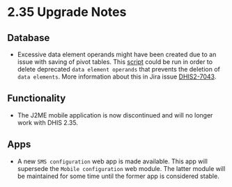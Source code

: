 # 2.35 Upgrade Notes

## Database

- Excessive data element operands might have been created due to an issue with saving of pivot tables. This [script](https://github.com/dhis2/dhis2-utils/blob/master/resources/sql/delete_deprecated_operands.sql) could be run in order to delete deprecated `data element operands` that prevents the deletion of `data elements`. More information about this in Jira issue [DHIS2-7043](https://jira.dhis2.org/browse/DHIS2-7043).

## Functionality

- The J2ME mobile application is now discontinued and will no longer work with DHIS 2.35.

## Apps

- A new `SMS configuration` web app is made available. This app will supersede the `Mobile configuration` web module. The latter module will be maintained for some time until the former app is considered stable.
